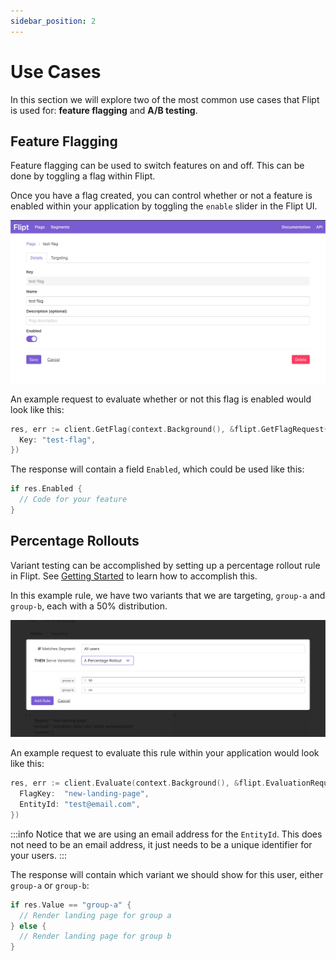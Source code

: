 ```yaml
---
sidebar_position: 2
---
```


# Use Cases

In this section we will explore two of the most common use cases that Flipt is used for: **feature flagging** and **A/B testing**.

## Feature Flagging

Feature flagging can be used to switch features on and off. This can be done by toggling a flag within Flipt.

Once you have a flag created, you can control whether or not a feature is enabled within your application by toggling the `enable` slider in the Flipt UI.

![Flag Enable Slider](./img/use_cases/flag_enable_slider.png)

An example request to evaluate whether or not this flag is enabled would look like this:

```go
res, err := client.GetFlag(context.Background(), &flipt.GetFlagRequest{
  Key: "test-flag",
})
```

The response will contain a field `Enabled`, which could be used like this:

```go
if res.Enabled {
  // Code for your feature
}
```

## Percentage Rollouts

Variant testing can be accomplished by setting up a percentage rollout rule in Flipt. See [Getting Started](./getting_started) to learn how to accomplish this.

In this example rule, we have two variants that we are targeting, `group-a` and `group-b`, each with a 50% distribution.

![Flag Targeting](./img/use_cases/flag_targeting_rollout.png)

An example request to evaluate this rule within your application would look like this:

```go
res, err := client.Evaluate(context.Background(), &flipt.EvaluationRequest{
  FlagKey:  "new-landing-page",
  EntityId: "test@email.com",
})
```

:::info
Notice that we are using an email address for the `EntityId`. This does not need to be an email address, it just needs to be a unique identifier for your users.
:::

The response will contain which variant we should show for this user, either `group-a` or `group-b`:

```go
if res.Value == "group-a" {
  // Render landing page for group a
} else {
  // Render landing page for group b
}
```
